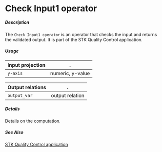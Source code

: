 # Check Input1 operator

##### Description

The `Check Input1 operator` is an operator that checks the input and returns the validated output. It is part of the STK Quality Control application.

##### Usage

Input projection|.
---|---
`y-axis`        | numeric, y-value

Output relations|.
---|---
`output_var`        | output relation

##### Details

Details on the computation.

##### See Also

[STK Quality Control application](https://github.com/tercen/STK_QC_app)


